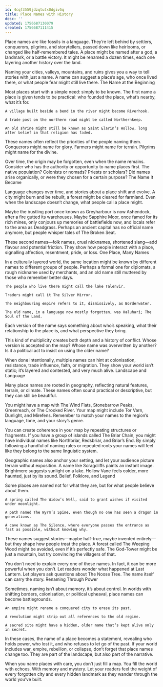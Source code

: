 ```yaml
---
id: 4cqf3559jdzqtutx0dgiv5q
title: Place Names with History
desc: ''
updated: 1756687130079
created: 1756687111415
---
```

Place names are like fossils in a language. They’re left behind by settlers, conquerors, pilgrims, and storytellers, passed down like heirlooms, or changed like half-remembered tales. A place might be named after a god, a landmark, or a battle victory. It might be renamed a dozen times, each one layering another history over the land.

Naming your cities, valleys, mountains, and ruins gives you a way to tell stories with just a name. A name can suggest a place’s age, who once lived there, or what people fear might still live there.
The Name at the Beginning

Most places start with a simple need: simply to be known. The first name a place is given tends to be practical: who founded the place, what’s nearby, what it’s for.

    A village built beside a bend in the river might become Riverhook.

    A trade post on the northern road might be called Northernkeep.

    An old shrine might still be known as Saint Elarin’s Hollow, long after belief in that religion has faded.

These names often reflect the priorities of the people naming them. Conquerors might name for glory. Farmers might name for terrain. Pilgrims might name for the divine.

Over time, the origin may be forgotten, even when the name remains. Consider who has the authority or opportunity to name places first. The native population? Colonists or nomads? Priests or scholars? Did names arise organically, or were they chosen for a certain purpose?
The Name It Became

Language changes over time, and stories about a place shift and evolve. A city might burn and be rebuilt, a forest might be cleared for farmland. Even when the landscape doesn’t change, what people call a place might.

Maybe the bustling port once known as Greyharbour is now Ashendock, after a fire gutted its warehouses. Maybe Sapphire Moor, once famed for its rich mines, only conjours up memories of battlefields now, and locals refer to the area as Deadgrass. Perhaps an ancient capital has no official name anymore, but people whisper tales of The Broken Seat.

These second names—folk names, cruel nicknames, shortened slang—add flavour and potential friction. They show how people interact with a place, signalling affection, resentment, pride, or loss.
One Place, Many Names

In a culturally layered world, the same location might be known by different names to different groups of people. Perhaps a formal one for diplomats, a rough nickname used by merchants, and an old name still muttered by those who remember better days.

    The people who live there might call the lake Talenvir.

    Traders might call it The Silver Mirror.

    The neighbouring empire refers to it, dismissively, as Borderwater.

    The old name, in a language now mostly forgotten, was Haluhari; The Soul of the Land.

Each version of the name says something about who’s speaking, what their relationship to the place is, and what perspective they bring.

This kind of multiplicity creates both depth and a history of conflict. Whose version is accepted on the map? Whose name was overwritten by another? Is it a political act to insist on using the older name?

When done intentionally, multiple names can hint at colonisation, resistance, trade influence, faith, or migration. They show your world isn’t static; it’s layered and contested, and very much alive.
Landscape and Language

Many place names are rooted in geography, reflecting natural features, terrain, or climate. These names often sound practical or descriptive, but they can still be beautiful.

You might have a map with The Wind Flats, Stonebarrow Peaks, Greenreach, or The Crooked River. Your map might include Tor Varn, Dunlight, and Mirefens. Remember to match your names to the region’s language, tone, and your story’s genre.

You can create coherence in your map by repeating structures or fragments. If you have a group of islands called The Briar Chain, you might have individual names like Northbriar, Redsbriar, and Briar’s End. By simply following a handful of naming rules or repeated roots your names will feel like they belong to the same linguistic system.

Geographic names also anchor your setting, and let your audience picture terrain without exposition. A name like Scragcliffs paints an instant image. Brightmere suggests sunlight on a lake. Hollow Vane feels colder, more haunted, just by its sound.
Belief, Folklore, and Legend

Some places are named not for what they are, but for what people believe about them.

    A spring called The Widow’s Well, said to grant wishes if visited under moonlight.

    A path named The Wyrm’s Spine, even though no one has seen a dragon in generations.

    A cave known as The Silence, where everyone passes the entrance as fast as possible, without knowing why.

These names suggest stories—maybe half-true, maybe invented entirely—but they shape how people treat the place. A forest called The Weeping Wood might be avoided, even if it’s perfectly safe. The God-Tower might be just a mountain, but try convincing the villagers of that.

You don’t need to explain every one of these names. In fact, it can be more powerful when you don’t. Let readers wonder what happened at Last Lantern. Let players ask questions about The Noose Tree. The name itself can carry the story.
Renaming Through Power

Sometimes, naming isn’t about memory, it’s about control. In worlds with shifting borders, colonisation, or political upheaval, place names can become battlegrounds.

    An empire might rename a conquered city to erase its past.

    A revolution might strip out all references to the old regime.

    A sacred site might have a hidden, older name that’s kept alive only in secret.

In these cases, the name of a place becomes a statement, revealing who holds power, who lost it, and who refuses to let go of the past. If your world includes war, empire, rebellion, or collapse, don’t forget that place names change too. They are part of the landscape, but also part of the narrative.

When you name places with care, you don’t just fill a map. You fill the world with echoes. With memory and mystery. Let your readers feel the weight of every forgotten city and every hidden landmark as they wander through the world you’ve built.